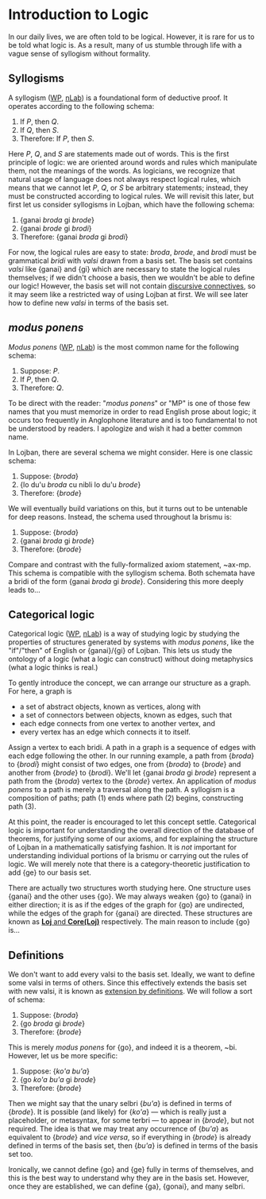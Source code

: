 # Introduction to Logic

In our daily lives, we are often told to be logical. However, it is rare for
us to be told what logic is. As a result, many of us stumble through life with
a vague sense of syllogism without formality.

## Syllogisms

A syllogism ([WP](https://en.wikipedia.org/wiki/Syllogism),
[nLab](https://ncatlab.org/nlab/show/syllogism)) is a foundational form of
deductive proof. It operates according to the following schema:

1. If *P*, then *Q*.
1. If *Q*, then *S*.
1. Therefore: If *P*, then *S*.

Here *P*, *Q*, and *S* are statements made out of words. This is the first
principle of logic: we are oriented around words and rules which manipulate
them, not the meanings of the words. As logicians, we recognize that natural
usage of language does not always respect logical rules, which means that we
cannot let *P*, *Q*, or *S* be arbitrary statements; instead, they must be
constructed according to logical rules. We will revisit this later, but first
let us consider syllogisms in Lojban, which have the following schema:

1. {ganai *broda* gi *brode*}
1. {ganai *brode* gi *brodi*}
1. Therefore: {ganai *broda* gi *brodi*}

For now, the logical rules are easy to state: *broda*, *brode*, and *brodi*
must be grammatical *bridi* with *valsi* drawn from a basis set. The basis set
contains *valsi* like {ganai} and {gi} which are necessary to state the logical
rules themselves; if we didn't choose a basis, then we wouldn't be able to
define our logic! However, the basis set will not contain
[discursive connectives](0-midju/discursive.md), so it may seem like a
restricted way of using Lojban at first. We will see later how to define new
*valsi* in terms of the basis set.

## *modus ponens*

*Modus ponens* ([WP](https://en.wikipedia.org/wiki/Modus_ponens),
[nLab](https://ncatlab.org/nlab/show/modus+ponens)) is the most common name
for the following schema:

1. Suppose: *P*.
1. If *P*, then *Q*.
1. Therefore: *Q*.

To be direct with the reader: "*modus ponens*" or "MP" is one of those few
names that you must memorize in order to read English prose about logic; it
occurs too frequently in Anglophone literature and is too fundamental to not be
understood by readers. I apologize and wish it had a better common name.

In Lojban, there are several schema we might consider. Here is one classic
schema:

1. Suppose: {*broda*}
1. {lo du'u *broda* cu nibli lo du'u *brode*}
1. Therefore: {*brode*}

We will eventually build variations on this, but it turns out to be untenable
for deep reasons. Instead, the schema used throughout la brismu is:

1. Suppose: {*broda*}
1. {ganai *broda* gi *brode*}
1. Therefore: {*brode*}

Compare and contrast with the fully-formalized axiom statement, ~ax-mp. This
schema is compatible with the syllogism schema. Both schemata have a bridi of
the form {ganai *broda* gi *brode*}. Considering this more deeply leads to…

## Categorical logic

Categorical logic ([WP](https://en.wikipedia.org/wiki/Categorical_logic),
[nLab](https://ncatlab.org/nlab/show/categorical+semantics)) is a way of
studying logic by studying the properties of structures generated by systems
with *modus ponens*, like the "if"/"then" of English or {ganai}/{gi} of
Lojban. This lets us study the ontology of a logic (what a logic can
construct) without doing metaphysics (what a logic thinks is real.)

To gently introduce the concept, we can arrange our structure as a graph. For
here, a graph is

* a set of abstract objects, known as vertices, along with
* a set of connectors between objects, known as edges, such that
* each edge connects from one vertex to another vertex, and
* every vertex has an edge which connects it to itself.

Assign a vertex to each bridi. A path in a graph is a sequence of edges with
each edge following the other. In our running example, a path from {*broda*}
to {*brodi*} might consist of two edges, one from {*broda*} to {*brode*} and
another from {*brode*} to {*brodi*}. We'll let {ganai *broda* gi *brode*}
represent a path from the {*broda*} vertex to the {*brode*} vertex. An
application of *modus ponens* to a path is merely a traversal along the path.
A syllogism is a composition of paths; path (1) ends where path (2) begins,
constructing path (3).

At this point, the reader is encouraged to let this concept settle.
Categorical logic is important for understanding the overall direction of the
database of theorems, for justifying some of our axioms, and for explaining
the structure of Lojban in a mathematically satisfying fashion. It is *not*
important for understanding individual portions of la brismu or carrying out
the rules of logic. We will merely note that there is a category-theoretic
justification to add {ge} to our basis set.

There are actually two structures worth studying here. One structure uses
{ganai} and the other uses {go}. We may always weaken {go} to {ganai} in
either direction; it is as if the edges of the graph for {go} are undirected,
while the edges of the graph for {ganai} are directed. These structures are
known as [**Loj** and **Core(Loj)**](loj.md) respectively. The main reason to
include {go} is…

## Definitions

We don't want to add every valsi to the basis set. Ideally, we want to define
some valsi in terms of others. Since this effectively extends the basis set
with new valsi, it is known as [extension by
definitions](https://en.wikipedia.org/wiki/Extension_by_definitions). We will
follow a sort of schema:

1. Suppose: {*broda*}
1. {go *broda* gi *brode*}
1. Therefore: {*brode*}

This is merely *modus ponens* for {go}, and indeed it is a theorem, ~bi.
However, let us be more specific:

1. Suppose: {*ko'a bu'a*}
1. {go *ko'a bu'a* gi *brode*}
1. Therefore: {*brode*}

Then we might say that the unary selbri {*bu'a*} is defined in terms of
{*brode*}. It is possible (and likely) for {*ko'a*} — which is really just a
placeholder, or metasyntax, for some terbri — to appear in {*brode*}, but not
required. The idea is that we may treat any occurrence of {*bu'a*} as
equivalent to {*brode*} and *vice versa*, so if everything in {*brode*} is
already defined in terms of the basis set, then {*bu'a*} is defined in terms
of the basis set too.

Ironically, we cannot define {go} and {ge} fully in terms of themselves, and
this is the best way to understand why they are in the basis set. However,
once they are established, we can define {ga}, {gonai}, and many selbri.
